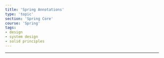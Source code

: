 ```yaml
---
title: 'Spring Annotations'
type: 'topic'
section: 'Spring Core'
course: 'Spring'
tags:
- design
- system design
- solid principles
---
```


---